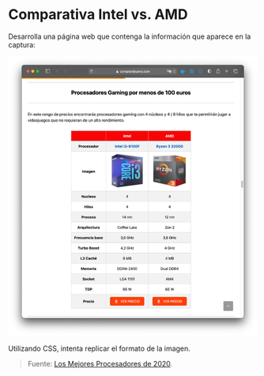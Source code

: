 # Comparativa Intel vs. AMD

Desarrolla una página web que contenga la información que aparece en la captura:

![](comparativa.png)

Utilizando CSS, intenta replicar el formato de la imagen.

> Fuente: [Los Mejores Procesadores de 2020](https://www.compralobueno.com/gaming/procesadores/).
